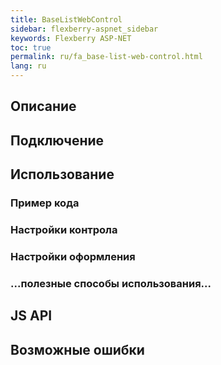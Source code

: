 ```yaml
---
title: BaseListWebControl
sidebar: flexberry-aspnet_sidebar
keywords: Flexberry ASP-NET
toc: true
permalink: ru/fa_base-list-web-control.html
lang: ru
---
```


## Описание

## Подключение

## Использование

### Пример кода

### Настройки контрола

### Настройки оформления

### ...полезные способы использования...

## JS API

## Возможные ошибки
 